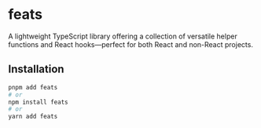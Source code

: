 # feats

A lightweight TypeScript library offering a collection of versatile helper functions and React hooks—perfect for both
React and non-React projects.

## Installation

```bash
pnpm add feats
# or
npm install feats
# or
yarn add feats
```
